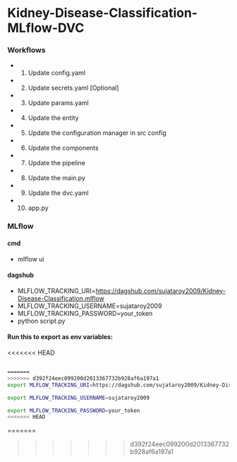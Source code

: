# Kidney-Disease-Classification-MLflow-DVC

### Workflows
* 1. Update config.yaml
* 2. Update secrets.yaml [Optional]
* 3. Update params.yaml
* 4. Update the entity
* 5. Update the configuration manager in src config
* 6. Update the components
* 7. Update the pipeline
* 8. Update the main.py
* 9. Update the dvc.yaml
* 10. app.py



### MLflow

#### cmd
* mlflow ui


#### dagshub
* MLFLOW_TRACKING_URI=https://dagshub.com/sujataroy2009/Kidney-Disease-Classification.mlflow
* MLFLOW_TRACKING_USERNAME=sujataroy2009
* MLFLOW_TRACKING_PASSWORD=your_token
* python script.py


#### Run this to export as env variables:

<<<<<<< HEAD
```bash

=======
>>>>>>> d392f24eec099200d2013367732b928af6a197a1
export MLFLOW_TRACKING_URI=https://dagshub.com/sujataroy2009/Kidney-Disease-Classification.mlflow

export MLFLOW_TRACKING_USERNAME=sujataroy2009

export MLFLOW_TRACKING_PASSWORD=your_token
<<<<<<< HEAD

```







=======
>>>>>>> d392f24eec099200d2013367732b928af6a197a1
